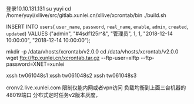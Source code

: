登录10.10.131.131
su yuyi
cd /home/yuyi/xllive/src/gitlab.xunlei.cn/xllive/xcrontab/bin
./build.sh


INSERT INTO `users`( `user_name`, `password`, `real_name`, `enable`, `admin`, `created`, `updated`) VALUES ("admin", "#4sdf125r^&", "管理员", 1, 1, "2018-12-14 10:00:00", "2018-12-14 10:00:00");


mkdir -p /data/vhosts/xcrontab/v2.0.0
cd /data/vhosts/xcrontab/v2.0.0
wget ftp://ftp.xunlei.cn/xcrontab.tar.gz  --ftp-user=xlftp --ftp-password=XNET=xunlei



xssh tw061048s1
xssh tw061048s2
xssh tw061048s3

cronv2.live.xunlei.com 限制仅能内网或者vpn访问
负载均衡到上面三台机器的 48019端口
分布式定时任务v2版本灰度，